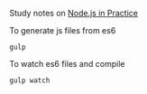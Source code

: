 Study notes on [Node.js in Practice](http://www.manning.com/young/)

To generate js files from es6
```shell
gulp
```

To watch es6 files and compile
```shell
gulp watch
```
